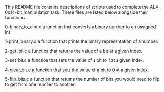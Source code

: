 This README file contains descriptions of scripts used to complete the ALX 0x14-bit_manipulation task. These files are listed below alongside their functions.

0-binary_to_uint.c
a function that converts a binary number to an unsigned int

1-print_binary.c
a function that prints the binary representation of a number.

2-get_bit.c
a function that returns the value of a bit at a given index.

3-set_bit.c
a function that sets the value of a bit to 1 at a given index.

4-clear_bit.c
a function that sets the value of a bit to 0 at a given index.

5-flip_bits.c
a function that returns the number of bits you would need to flip to get from one number to another.
